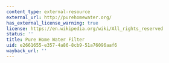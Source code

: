 ```yaml
---
content_type: external-resource
external_url: http://purehomewater.org/
has_external_license_warning: true
license: https://en.wikipedia.org/wiki/All_rights_reserved
status: ''
title: Pure Home Water Filter
uid: e2661655-e357-4a86-8cb9-51a76096aaf6
wayback_url: ''
---
```

